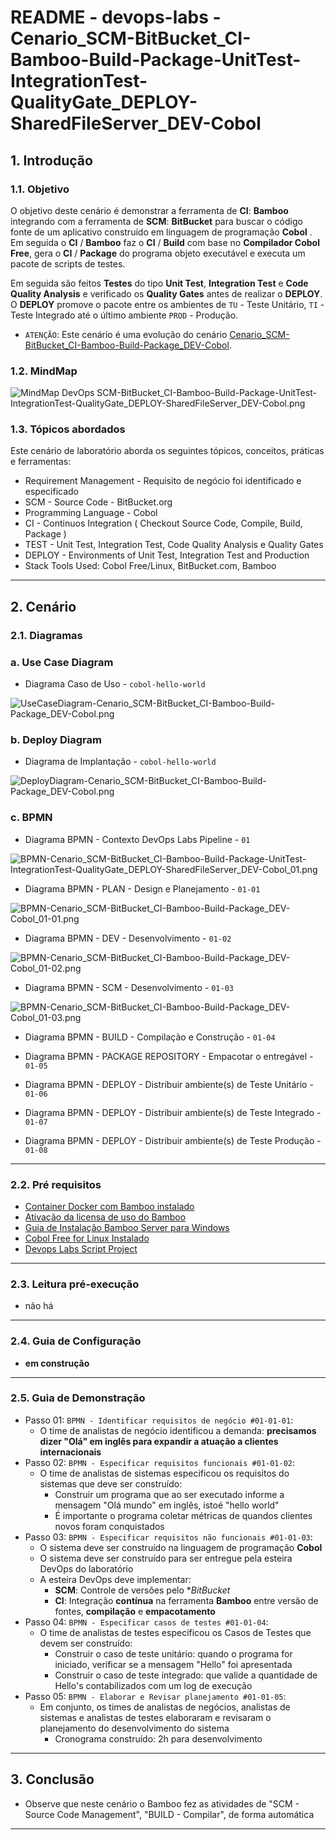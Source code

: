 # README - devops-labs - Cenario_SCM-BitBucket_CI-Bamboo-Build-Package-UnitTest-IntegrationTest-QualityGate_DEPLOY-SharedFileServer_DEV-Cobol

## 1. Introdução

### 1.1. Objetivo
O objetivo deste cenário é demonstrar a ferramenta de **CI**: **Bamboo** integrando com a ferramenta de **SCM**: **BitBucket** para buscar o código fonte de um aplicativo construído em linguagem de programação **Cobol** . Em seguida o **CI** / **Bamboo** faz o **CI** / **Build** com base no **Compilador Cobol Free**, gera o **CI** / **Package** do programa objeto executável e executa um pacote de scripts de testes.

Em seguida são feitos **Testes** do tipo **Unit Test**, **Integration Test** e **Code Quality Analysis** e verificado os **Quality Gates** antes de realizar o **DEPLOY**. O **DEPLOY** promove o pacote entre os ambientes de `TU` - Teste Unitário, `TI` - Teste Integrado até o último ambiente `PROD` - Produção.

* `ATENÇÃO`: Este cenário é uma evolução do cenário [Cenario_SCM-BitBucket_CI-Bamboo-Build-Package_DEV-Cobol](README_Cenario_SCM-BitBucket_CI-Bamboo-Build-Package_DEV-Cobol.md).

### 1.2. MindMap
![MindMap DevOps SCM-BitBucket_CI-Bamboo-Build-Package-UnitTest-IntegrationTest-QualityGate_DEPLOY-SharedFileServer_DEV-Cobol.png](mind-maps/MindMap%20DevOps%20SCM-BitBucket_CI-Bamboo-Build-Package-UnitTest-IntegrationTest-QualityGate_DEPLOY-SharedFileServer_DEV-Cobol.png)


### 1.3. Tópicos abordados
Este cenário de laboratório aborda os seguintes tópicos, conceitos, práticas e ferramentas:

* Requirement Management - Requisito de negócio foi identificado e especificado
* SCM - Source Code - BitBucket.org
* Programming Language - Cobol
* CI - Continuos Integration ( Checkout Source Code, Compile, Build, Package )
* TEST - Unit Test, Integration Test, Code Quality Analysis e Quality Gates
* DEPLOY - Environments of Unit Test, Integration Test and Production
* Stack Tools Used: Cobol Free/Linux, BitBucket.com, Bamboo

---
## 2. Cenário

### 2.1. Diagramas 

### a. Use Case Diagram

* Diagrama Caso de Uso - `cobol-hello-world`

![UseCaseDiagram-Cenario_SCM-BitBucket_CI-Bamboo-Build-Package_DEV-Cobol.png](uml-diagrams/UseCaseDiagram-Cenario_SCM-BitBucket_CI-Bamboo-Build-Package_DEV-Cobol.png)


### b. Deploy Diagram

* Diagrama de Implantação - `cobol-hello-world`

![DeployDiagram-Cenario_SCM-BitBucket_CI-Bamboo-Build-Package_DEV-Cobol.png](uml-diagrams/DeployDiagram-Cenario_SCM-BitBucket_CI-Bamboo-Build-Package_DEV-Cobol.png)



### c. BPMN

* Diagrama BPMN - Contexto DevOps Labs Pipeline - `01`

![BPMN-Cenario_SCM-BitBucket_CI-Bamboo-Build-Package-UnitTest-IntegrationTest-QualityGate_DEPLOY-SharedFileServer_DEV-Cobol_01.png](bpmn-diagrams/BPMN-Cenario_SCM-BitBucket_CI-Bamboo-Build-Package-UnitTest-IntegrationTest-QualityGate_DEPLOY-SharedFileServer_DEV-Cobol_01.png)

* Diagrama BPMN - PLAN - Design e Planejamento - `01-01`

![BPMN-Cenario_SCM-BitBucket_CI-Bamboo-Build-Package_DEV-Cobol_01-01.png](bpmn-diagrams/BPMN-Cenario_SCM-BitBucket_CI-Bamboo-Build-Package_DEV-Cobol_01-01.png)

* Diagrama BPMN - DEV - Desenvolvimento - `01-02`

![BPMN-Cenario_SCM-BitBucket_CI-Bamboo-Build-Package_DEV-Cobol_01-02.png](bpmn-diagrams/BPMN-Cenario_SCM-BitBucket_CI-Bamboo-Build-Package_DEV-Cobol_01-02.png)

* Diagrama BPMN - SCM - Desenvolvimento - `01-03`

![BPMN-Cenario_SCM-BitBucket_CI-Bamboo-Build-Package_DEV-Cobol_01-03.png](bpmn-diagrams/BPMN-Cenario_SCM-BitBucket_CI-Bamboo-Build-Package_DEV-Cobol_01-03.png)

* Diagrama BPMN - BUILD - Compilação e Construção - `01-04`

* Diagrama BPMN - PACKAGE REPOSITORY - Empacotar o entregável - `01-05`

* Diagrama BPMN - DEPLOY - Distribuir ambiente(s) de Teste Unitário - `01-06`

* Diagrama BPMN - DEPLOY - Distribuir ambiente(s) de Teste Integrado - `01-07`

* Diagrama BPMN - DEPLOY - Distribuir ambiente(s) de Teste Produção - `01-08`

---
### 2.2. Pré requisitos

* [Container Docker com Bamboo instalado](https://github.com/josemarsilva/eval-virtualbox-vm-ubuntu-server/#414-docker---bamboo-server)
* [Ativação da licensa de uso do Bamboo](https://github.com/josemarsilva/eval-virtualbox-vm-ubuntu-server/blob/master/doc/README_InstallBambooLicense_StepByStep.md)
* [Guia de Instalação Bamboo Server para Windows](README-GuiaInstalacao-Bambo-Windows.md)
* [Cobol Free for Linux Instalado](https://github.com/josemarsilva/eval-virtualbox-vm-ubuntu-server#321-compilador-cobol-free-linux)
* [Devops Labs Script Project](https://github.com/josemarsilva/devops-labs-scripts)

---
### 2.3. Leitura pré-execução

* não há

---
### 2.4. Guia de Configuração

* __em construção__

---
### 2.5. Guia de Demonstração

* Passo 01: `BPMN - Identificar requisitos de negócio #01-01-01`: 
  * O time de analistas de negócio identificou a demanda: __precisamos dizer "Olá" em inglês para expandir a atuação a clientes internacionais__
* Passo 02: `BPMN - Especificar requisitos funcionais #01-01-02`: 
  * O time de analistas de sistemas especificou os requisitos do sistemas que deve ser construído:
    * Construir um programa que ao ser executado informe a mensagem "Olá mundo" em inglês, istoé "hello world"
    * É importante o programa coletar métricas de quandos clientes novos foram conquistados
* Passo 03: `BPMN - Especificar requisitos não funcionais #01-01-03`:
    * O sistema deve ser construído na linguagem de programação **Cobol**
    * O sistema deve ser construído para ser entregue pela esteira DevOps do laboratório
    * A esteira DevOps deve implementar:
	  * **SCM**: Controle de versões pelo **BitBucket*
	  * **CI**: Integração **contínua** na ferramenta **Bamboo** entre versão de fontes, **compilação** e **empacotamento**
* Passo 04: `BPMN - Especificar casos de testes #01-01-04`: 
  * O time de analistas de testes especificou os Casos de Testes que devem ser construído:
    * Construir o caso de teste unitário: quando o programa for iniciado, verificar se a mensagem "Hello" foi apresentada
    * Construir o caso de teste integrado: que valide a quantidade de Hello's contabilizados com um log de execução
* Passo 05: `BPMN - Elaborar e Revisar planejamento #01-01-05`:
  * Em conjunto, os times de analistas de negócios, analistas de sistemas e analistas de testes elaboraram e revisaram o planejamento do desenvolvimento do sistema
    * Cronograma construído: 2h para desenvolvimento

---
## 3. Conclusão
* Observe que neste cenário o Bamboo fez as atividades de "SCM - Source Code Management", "BUILD - Compilar", de forma automática


---